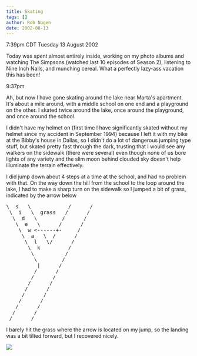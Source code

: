 ```yaml
---
title: Skating
tags: []
author: Rob Nugen
date: 2002-08-13
---
```


<p class=date>7:39pm CDT Tuesday 13 August 2002</p>

<p>Today was spent almost entirely inside, working on my photo albums
and watching The Simpsons (watched last 10 episodes of Season 2),
listening to Nine Inch Nails, and munching cereal.  What a perfectly
lazy-ass vacation this has been!</p>

<p class=date>9:37pm</p>

<p>Ah, but now I have gone skating around the lake near Marta's
apartment.  It's about a mile around, with a middle school on one end
and a playground on the other.  I skated twice around the lake, once
around the playground, and once around the school.</p>

<p>I didn't have my helmet on (first time I have significantly skated
without my helmet since my accident in September 1994) because I left
it with my bike at the Bibby's house in Dallas, so I didn't do a lot
of dangerous jumping type stuff, but skated pretty fast through the
dark, trusting that I would see any walkers on the sidewalk (there
were several) even though none of us bore lights of any variety and
the slim moon behind clouded sky doesn't help illuminate the terrain
effectively.</p>

<p>I did jump down about 4 steps at a time at the school, and had no
problem with that.  On the way down the hill from the school to the
loop around the lake, I had to make a sharp turn on the sidewalk so I
jumped a bit of grass, indicated by the arrow below</p>

<pre>
\  s   \            /      /  
 \  i   \  grass   /      /   
  \  d   \        /      /    
   \  e   \      /      /     
    \  w <------+-     /      
     \  a   \  /      /       
      \  l   \/      /        
       \  k         /  
    	\          /   
 	     \        /    
 	      |      /     
 	     /      /      
 	    /      /       
       /      /        
      /      /
     /      / 
    /      /  
   /      /   
  /      /    
 /      /     
</pre>

<p>I barely hit the grass where the arrow is located on my jump, so
the landing was a bit tilted forward, but I recovered nicely.</p>
      
<p><img src="/images/rob/wL-ROB.gif"/></p>
